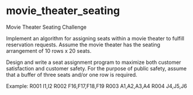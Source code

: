 # movie_theater_seating

Movie Theater Seating Challenge 

Implement an algorithm for assigning seats within a movie theater to fulfill reservation requests. Assume the movie theater has the seating arrangement of 10 rows x
20 seats.

Design and write a seat assignment program to maximize both customer satisfaction and customer safety. For the purpose of public safety, assume that a buffer of
three seats and/or one row is required.


Example: 
R001 I1,I2
R002 F16,F17,F18,F19 
R003 A1,A2,A3,A4 
R004 J4,J5,J6
